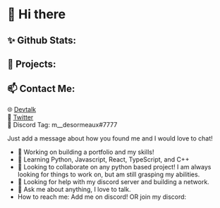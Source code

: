 # 👋 Hi there

## ✨ Github Stats:

## 🔧 Projects:

## 📫 Contact Me:

🌐 [Devtalk](https://discord.gg/69MyVZE3n7)<br>
🐤 [Twitter](https://twitter.com/m__desormeaux)<br>
💬 Discord Tag: m__desormeaux#7777<br>


Just add a message about how you found me and I would love to chat!
- 🔭 Working on building a portfolio and my skills!
- 🌱 Learning Python, Javascript, React, TypeScript, and C++
- 👯 Looking to collaborate on any python based project! I am always looking for things to work on, but am still grasping my abilities.
- 🤔 Looking for help with my discord server and building a network.
- 💬 Ask me about anything, I love to talk.
-  How to reach me: Add me on discord! OR join my discord: 
